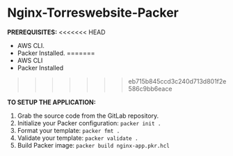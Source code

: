 # Nginx-Torreswebsite-Packer

**PREREQUISITES:**
<<<<<<< HEAD
- AWS CLI.
- Packer Installed.
=======
- AWS CLI
- Packer Installed
>>>>>>> eb715b845ccd3c240d713d801f2e586c9bb6eace

**TO SETUP THE APPLICATION:**
1. Grab the source code from the GitLab repository.
1. Initialize your Packer configuration:
`packer init .`
1. Format your template:
`packer fmt .`
1. Validate your template:
`packer validate .`
1. Build Packer image:
`packer build nginx-app.pkr.hcl`
